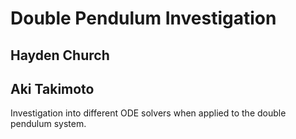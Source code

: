 # Double Pendulum Investigation
## Hayden Church
## Aki Takimoto

Investigation into different ODE solvers when applied to the double pendulum system.